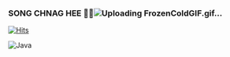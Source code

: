 ### SONG CHNAG HEE 👋😁![Uploading FrozenColdGIF.gif…]()


[![Hits](https://hits.seeyoufarm.com/api/count/incr/badge.svg?url=https%3A%2F%2Fgithub.com%schdevv%2Fhit-counter)](https://hits.seeyoufarm.com)                    

![Java](https://img.shields.io/badge/Java-007396.svg?&style=for-the-badge&logo=Java&logoColor=white)

<!--
**schdevv/schdevv** is a ✨ _special_ ✨ repository because its `README.md` (this file) appears on your GitHub profile.

Here are some ideas to get you started:

- 🔭 I’m currently working on ...
- 🌱 I’m currently learning ...
- 👯 I’m looking to collaborate on ...
- 🤔 I’m looking for help with ...
- 💬 Ask me about ...
- 📫 How to reach me: ...
- 😄 Pronouns: ...
- ⚡ Fun fact: ...
-->
